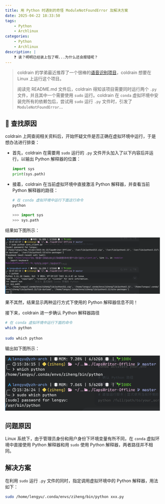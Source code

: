 ```yaml
---
title: 用 Python 时遇到的奇怪 ModuleNotFoundError 及解决方案
date: 2025-04-22 18:33:50
tags:
    - Python
    - Archlinux
categories: 
    - Python
    - Archlinux
description: |
    ❓ 诶？明明已经装上包了啊...为什么还会报错呢？
---
```

> coldrain 的学弟最近推荐了一个很棒的[语音识别项目](https://github.com/HaujetZhao/CapsWriter-Offline/releases)，coldrain 想要在 Linux 上运行这个项目。
>
> 阅读完 README.md 文件后，coldrain 得知该项目需要同时运行两个 `.py` 文件，并且其中一个需要使用 `sudo` 运行。coldrain 在 `conda` 虚拟环境中安装完所有的依赖包后，尝试用 `sudo` 运行 `.py` 文件时，引发了 `ModuleNotFoundError`...

## 🔎 查找原因
coldrain 上网查阅相关资料后，开始怀疑文件是否正确在虚拟环境中运行，于是想办法进行排查：

- 首先，coldrain 在需要用 `sudo` 运行的 `.py` 文件开头加入了以下内容后并运行，以输出 Python 解释器的位置：

    ```python
    import sys
    print(sys.path)
    ```

- 接着，coldrain 在当前虚拟环境中直接激活 Python 解释器，并查看当前 Python 解释器的路径：
    ```bash
    # 在 conda 虚拟环境中运行下面这行命令
    python
    ```

    ```python
    >>> import sys
    >>> sys.path
    ```

结果如下图所示：

![pic1](../images/py_error/pic3.png)

果不其然，结果显示两种运行方式下使用的 Python 解释器信息不同！

接下来，coldrain 进一步确认 Python 解释器路径

```bash
# 在 conda 虚拟环境中运行下面的命令
which python

sudo which python
```

输出如下图所示：

![pic2](../images/py_error/pic4.png)

## 问题原因
Linux 系统下，由于管理员身份和用户身份下环境变量有所不同，在 `conda` 虚拟环境中直接使用 Python 解释器和用 `sudo` 使用 Python 解释器，两者路径并不相同。

## 解决方案
在利用 `sudo` 运行 `.py` 文件的同时，指定调用虚拟环境中的 Python 解释器，用法如下：

```bash
sudo /home/lengyu/.conda/envs/ziheng/bin/python xxx.py
```